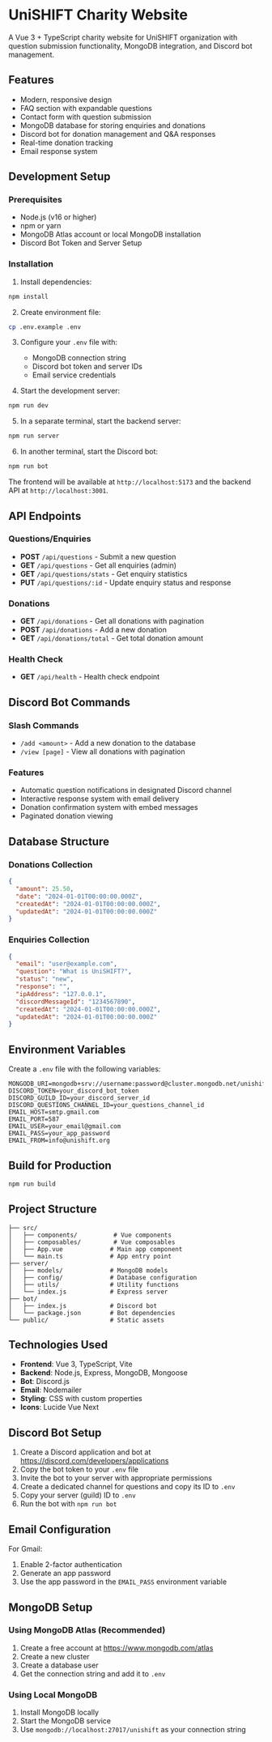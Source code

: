 # UniSHIFT Charity Website

A Vue 3 + TypeScript charity website for UniSHIFT organization with question submission functionality, MongoDB integration, and Discord bot management.

## Features

- Modern, responsive design
- FAQ section with expandable questions
- Contact form with question submission
- MongoDB database for storing enquiries and donations
- Discord bot for donation management and Q&A responses
- Real-time donation tracking
- Email response system

## Development Setup

### Prerequisites
- Node.js (v16 or higher)
- npm or yarn
- MongoDB Atlas account or local MongoDB installation
- Discord Bot Token and Server Setup

### Installation

1. Install dependencies:
```bash
npm install
```

2. Create environment file:
```bash
cp .env.example .env
```

3. Configure your `.env` file with:
   - MongoDB connection string
   - Discord bot token and server IDs
   - Email service credentials

4. Start the development server:
```bash
npm run dev
```

5. In a separate terminal, start the backend server:
```bash
npm run server
```

6. In another terminal, start the Discord bot:
```bash
npm run bot
```

The frontend will be available at `http://localhost:5173` and the backend API at `http://localhost:3001`.

## API Endpoints

### Questions/Enquiries
- **POST** `/api/questions` - Submit a new question
- **GET** `/api/questions` - Get all enquiries (admin)
- **GET** `/api/questions/stats` - Get enquiry statistics
- **PUT** `/api/questions/:id` - Update enquiry status and response

### Donations
- **GET** `/api/donations` - Get all donations with pagination
- **POST** `/api/donations` - Add a new donation
- **GET** `/api/donations/total` - Get total donation amount

### Health Check
- **GET** `/api/health` - Health check endpoint

## Discord Bot Commands

### Slash Commands
- `/add <amount>` - Add a new donation to the database
- `/view [page]` - View all donations with pagination

### Features
- Automatic question notifications in designated Discord channel
- Interactive response system with email delivery
- Donation confirmation system with embed messages
- Paginated donation viewing

## Database Structure

### Donations Collection
```json
{
  "amount": 25.50,
  "date": "2024-01-01T00:00:00.000Z",
  "createdAt": "2024-01-01T00:00:00.000Z",
  "updatedAt": "2024-01-01T00:00:00.000Z"
}
```

### Enquiries Collection
```json
{
  "email": "user@example.com",
  "question": "What is UniSHIFT?",
  "status": "new",
  "response": "",
  "ipAddress": "127.0.0.1",
  "discordMessageId": "1234567890",
  "createdAt": "2024-01-01T00:00:00.000Z",
  "updatedAt": "2024-01-01T00:00:00.000Z"
}
```

## Environment Variables

Create a `.env` file with the following variables:

```env
MONGODB_URI=mongodb+srv://username:password@cluster.mongodb.net/unishift
DISCORD_TOKEN=your_discord_bot_token
DISCORD_GUILD_ID=your_discord_server_id
DISCORD_QUESTIONS_CHANNEL_ID=your_questions_channel_id
EMAIL_HOST=smtp.gmail.com
EMAIL_PORT=587
EMAIL_USER=your_email@gmail.com
EMAIL_PASS=your_app_password
EMAIL_FROM=info@unishift.org
```

## Build for Production

```bash
npm run build
```

## Project Structure

```
├── src/
│   ├── components/          # Vue components
│   ├── composables/         # Vue composables
│   ├── App.vue             # Main app component
│   └── main.ts             # App entry point
├── server/
│   ├── models/             # MongoDB models
│   ├── config/             # Database configuration
│   ├── utils/              # Utility functions
│   └── index.js            # Express server
├── bot/
│   ├── index.js            # Discord bot
│   └── package.json        # Bot dependencies
└── public/                 # Static assets
```

## Technologies Used

- **Frontend**: Vue 3, TypeScript, Vite
- **Backend**: Node.js, Express, MongoDB, Mongoose
- **Bot**: Discord.js
- **Email**: Nodemailer
- **Styling**: CSS with custom properties
- **Icons**: Lucide Vue Next

## Discord Bot Setup

1. Create a Discord application and bot at https://discord.com/developers/applications
2. Copy the bot token to your `.env` file
3. Invite the bot to your server with appropriate permissions
4. Create a dedicated channel for questions and copy its ID to `.env`
5. Copy your server (guild) ID to `.env`
6. Run the bot with `npm run bot`

## Email Configuration

For Gmail:
1. Enable 2-factor authentication
2. Generate an app password
3. Use the app password in the `EMAIL_PASS` environment variable

## MongoDB Setup

### Using MongoDB Atlas (Recommended)
1. Create a free account at https://www.mongodb.com/atlas
2. Create a new cluster
3. Create a database user
4. Get the connection string and add it to `.env`

### Using Local MongoDB
1. Install MongoDB locally
2. Start the MongoDB service
3. Use `mongodb://localhost:27017/unishift` as your connection string